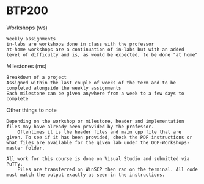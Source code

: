 # BTP200
Workshops (ws)

    Weekly assignments
    in-labs are workshops done in class with the professor
    at-home workshops are a continuation of in-labs but with an added level of difficulty and is, as would be expected, to be done "at home"

Milestones (ms)

    Breakdown of a project
    Assigned within the last couple of weeks of the term and to be completed alongside the weekly assignments
    Each milestone can be given anywhere from a week to a few days to complete

Other things to note

    Depending on the workshop or milestone, header and implementation files may have already been provided by the professor.
        Oftentimes it is the header files and main cpp file that are given. To see if it has been provided, check the PDF instructions or what files are available for the given lab under the OOP-Workshops-master folder.

    All work for this course is done on Visual Studio and submitted via PuTTy.
        Files are transferred on WinSCP then ran on the terminal. All code must match the output exactly as seen in the instructions.
